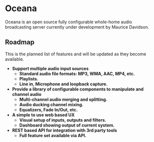 # Oceana

Oceana is an open source fully configurable whole-home audio broadcasting server currently under development by Maurice Davidson.

## Roadmap

This is the planned list of features and will be updated as they become available.

* **Support multiple audio input sources**
    * **Standard audio file formats: MP3, WMA, AAC, MP4, etc.**
    * **Playlists.**
    * **Line in, Microphone and loopback capture.**
* **Provide a library of configurable components to manipulate and channel audio**
    * **Multi-channel audio merging and splitting.**
    * **Audio ducking channel mixing.**
    * **Equalizers, Fade In/Out, etc.**
* **A simple to use web based UX**
    * **Visual setup of inputs, outputs and filters.**
    * **Dashboard showing output of current system.**
* **REST based API for integration with 3rd party tools**
    * **Full feature set available via API.**